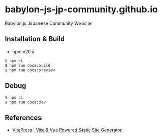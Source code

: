 # babylon-js-jp-community.github.io

Babylon.js Japanese Community Website

## Installation & Build

- npm v20.x

```sh
$ npm ci
$ npm run docs:build
$ npm run docs:preview
```

## Debug

```sh
$ npm ci
$ npm run docs:dev
```

## References

- [VitePress | Vite & Vue Powered Static Site Generator](https://vitepress.dev/)
